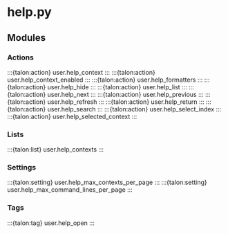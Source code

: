 # help.py

## Modules

### Actions

:::{talon:action} user.help_context
:::
:::{talon:action} user.help_context_enabled
:::
:::{talon:action} user.help_formatters
:::
:::{talon:action} user.help_hide
:::
:::{talon:action} user.help_list
:::
:::{talon:action} user.help_next
:::
:::{talon:action} user.help_previous
:::
:::{talon:action} user.help_refresh
:::
:::{talon:action} user.help_return
:::
:::{talon:action} user.help_search
:::
:::{talon:action} user.help_select_index
:::
:::{talon:action} user.help_selected_context
:::

### Lists

:::{talon:list} user.help_contexts
:::

### Settings

:::{talon:setting} user.help_max_contexts_per_page
:::
:::{talon:setting} user.help_max_command_lines_per_page
:::

### Tags

:::{talon:tag} user.help_open
:::
